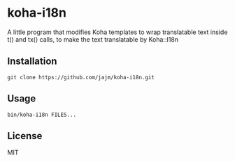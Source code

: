 # koha-i18n

A little program that modifies Koha templates to wrap translatable text inside
t() and tx() calls, to make the text translatable by Koha::I18n

## Installation

```
git clone https://github.com/jajm/koha-i18n.git
```

## Usage

```
bin/koha-i18n FILES...
```

## License

MIT
